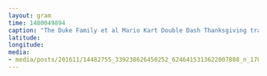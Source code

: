 ```yaml
---
layout: gram
time: 1480049894
caption: "The Duke Family et al Mario Kart Double Dash Thanksgiving tradition just went next level AF. What a world!"
latitude: 
longitude: 
media:
- media/posts/201611/14482755_339238626450252_6246415313622007808_n_17860202386064791.jpg
---
```

